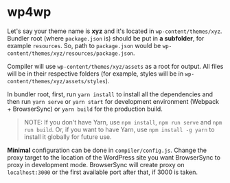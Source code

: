 # wp4wp

Let's say your theme name is **xyz** and it's located in `wp-content/themes/xyz`. Bundler root (where `package.json` is) should be put in **a subfolder**, for example `resources`. So, path to `package.json` would be `wp-content/themes/xyz/resources/package.json`.

Compiler will use `wp-content/themes/xyz/assets` as a root for output. All files will be in their respective folders (for example, styles will be in `wp-content/themes/xyz/assets/styles`).

In bundler root, first, run `yarn install` to install all the dependencies and then run `yarn serve` or `yarn start` for development environment (Webpack + BrowserSync) or `yarn build` for the production build.

> NOTE: If you don't have Yarn, use `npm install`, `npm run serve` and `npm run build`. Or, if you want to have Yarn, use `npm install -g yarn` to install it globally for future use.

**Minimal** configuration can be done in `compiler/config.js`. Change the proxy target to the location of the WordPress site you want BrowserSync to proxy in development mode. BrowserSync will create proxy on `localhost:3000` or the first available port after that, if 3000 is taken.
